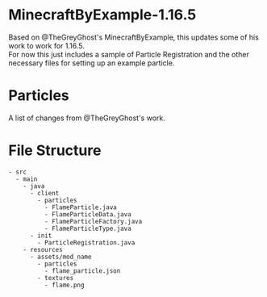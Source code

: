 # MinecraftByExample-1.16.5
Based on @TheGreyGhost's MinecraftByExample, this updates some of his work to work for 1.16.5.  
For now this just includes a sample of Particle Registration and the other necessary files for setting up an example particle.


        

# Particles
A list of changes from @TheGreyGhost's work.


# File Structure
```
- src
  - main
    - java
      - client
        - particles
          - FlameParticle.java
          - FlameParticleData.java
          - FlameParticleFactory.java
          - FlameParticleType.java
      - init
        - ParticleRegistration.java
    - resources
      - assets/mod_name
        - particles
          - flame_particle.json
        - textures
          - flame.png
```
